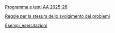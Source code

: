 [Programma e testi AA 2025-26](programmi/Programma%20e%20testi%20AA%202025-26)

[Regole per la stesura dello svolgimento dei problemi](regolamento_esercitazioni/Regole%20per%20la%20stesura%20dello%20svolgimento%20dei%20problemi)

[Esempi_esercitazioni](Esempi_esercitazioni/Esempi_esercitazioni)

